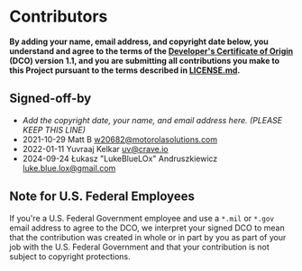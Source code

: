 # Contributors

**By adding your name, email address, and copyright date below, you understand and agree to the terms of the [Developer's Certificate of Origin](https://developercertificate.org/) (DCO) version 1.1, and you are submitting all contributions you make to this Project pursuant to the terms described in [LICENSE.md](LICENSE.md).**

## Signed-off-by

- _Add the copyright date, your name, and email address here. (PLEASE KEEP THIS LINE)_
- 2021-10-29 Matt B w20682@motorolasolutions.com
- 2022-01-11 Yuvraaj Kelkar uv@crave.io
- 2024-09-24 Łukasz "LukeBlueLOx" Andruszkiewicz luke.blue.lox@gmail.com

## Note for U.S. Federal Employees

If you're a U.S. Federal Government employee and use a `*.mil` or `*.gov` email address to agree to the DCO, we interpret your signed DCO to mean that the contribution was created in whole or in part by you as part of your job with the U.S. Federal Government and that your contribution is not subject to copyright protections.
